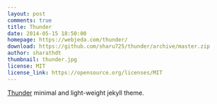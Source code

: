 ```yaml
---
layout: post
comments: true
title: Thunder
date: 2014-05-15 18:50:00
homepage: https://webjeda.com/thunder/
download: https://github.com/sharu725/thunder/archive/master.zip
author: sharathdt
thumbnail: thunder.jpg
license: MIT
license_link: https://opensource.org/licenses/MIT
---
```


[Thunder](https://webjeda.com/thunder/) minimal and light-weight jekyll theme.

